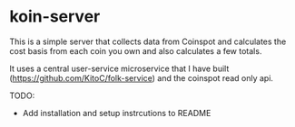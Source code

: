 # koin-server

This is a simple server that collects data from Coinspot and calculates the cost basis from each coin you own and also calculates a few totals.

It uses a central user-service microservice that I have built (https://github.com/KitoC/folk-service) and the coinspot read only api.

TODO:
- Add installation and setup instrcutions to README
 

